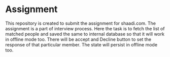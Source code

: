 # Assignment
This repository is created to submit the assignment for shaadi.com. The assignment is a part of interview process. Here the task is to fetch the list of matched people and saved the same to internal database so that it will work in offline mode too. There will be accept and Decline button to set the response of that particular member. The state will persist in offline mode too.
